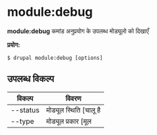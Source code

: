 # module:debug
**module:debug** कमांड अनुप्रयोग के उपलब्ध मोड्यूलो को दिखाएँ

**प्रयोग:**
```
$ drupal module:debug [options] 
```

## उपलब्ध विकल्प
विकल्प | विवरण
-------|-------------
--status | मोड्यूल स्थिति [चालू है | बंद है]
--type | मोड्यूल प्रकार [मूल|मूल नही]
